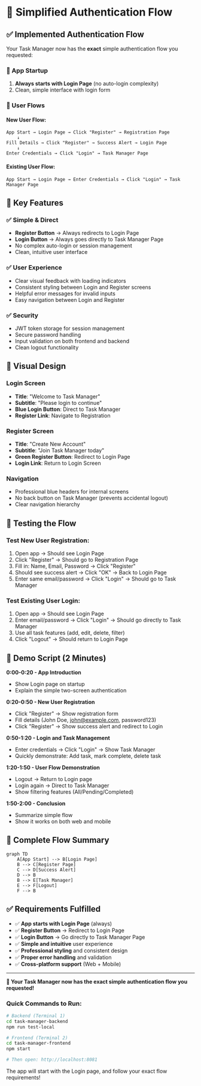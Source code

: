 # 🔐 Simplified Authentication Flow

## ✅ Implemented Authentication Flow

Your Task Manager now has the **exact** simple authentication flow you requested:

### 🚀 App Startup
1. **Always starts with Login Page** (no auto-login complexity)
2. Clean, simple interface with login form

### 👤 User Flows

#### **New User Flow:**
```
App Start → Login Page → Click "Register" → Registration Page 
    ↓
Fill Details → Click "Register" → Success Alert → Login Page 
    ↓
Enter Credentials → Click "Login" → Task Manager Page
```

#### **Existing User Flow:**
```
App Start → Login Page → Enter Credentials → Click "Login" → Task Manager Page
```

## 🎯 Key Features

### ✅ **Simple & Direct**
- **Register Button** → Always redirects to Login Page
- **Login Button** → Always goes directly to Task Manager Page
- No complex auto-login or session management
- Clean, intuitive user interface

### ✅ **User Experience**
- Clear visual feedback with loading indicators
- Consistent styling between Login and Register screens
- Helpful error messages for invalid inputs
- Easy navigation between Login and Register

### ✅ **Security**
- JWT token storage for session management
- Secure password handling
- Input validation on both frontend and backend
- Clean logout functionality

## 🎨 Visual Design

### **Login Screen**
- **Title**: "Welcome to Task Manager"
- **Subtitle**: "Please login to continue"
- **Blue Login Button**: Direct to Task Manager
- **Register Link**: Navigate to Registration

### **Register Screen**
- **Title**: "Create New Account"  
- **Subtitle**: "Join Task Manager today"
- **Green Register Button**: Redirect to Login Page
- **Login Link**: Return to Login Screen

### **Navigation**
- Professional blue headers for internal screens
- No back button on Task Manager (prevents accidental logout)
- Clear navigation hierarchy

## 🧪 Testing the Flow

### **Test New User Registration:**
1. Open app → Should see Login Page
2. Click "Register" → Should go to Registration Page
3. Fill in: Name, Email, Password → Click "Register"
4. Should see success alert → Click "OK" → Back to Login Page
5. Enter same email/password → Click "Login" → Should go to Task Manager

### **Test Existing User Login:**
1. Open app → Should see Login Page
2. Enter email/password → Click "Login" → Should go directly to Task Manager
3. Use all task features (add, edit, delete, filter)
4. Click "Logout" → Should return to Login Page

## 📱 Demo Script (2 Minutes)

**0:00-0:20 - App Introduction**
- Show Login page on startup
- Explain the simple two-screen authentication

**0:20-0:50 - New User Registration**
- Click "Register" → Show registration form
- Fill details (John Doe, john@example.com, password123)
- Click "Register" → Show success alert and redirect to Login

**0:50-1:20 - Login and Task Management**
- Enter credentials → Click "Login" → Show Task Manager
- Quickly demonstrate: Add task, mark complete, delete task

**1:20-1:50 - User Flow Demonstration**
- Logout → Return to Login page
- Login again → Direct to Task Manager
- Show filtering features (All/Pending/Completed)

**1:50-2:00 - Conclusion**
- Summarize simple flow
- Show it works on both web and mobile

## 🔄 Complete Flow Summary

```mermaid
graph TD
    A[App Start] --> B[Login Page]
    B --> C[Register Page]
    C --> D[Success Alert]
    D --> B
    B --> E[Task Manager]
    E --> F[Logout]
    F --> B
```

## ✅ Requirements Fulfilled

- ✅ **App starts with Login Page** (always)
- ✅ **Register Button** → Redirect to Login Page
- ✅ **Login Button** → Go directly to Task Manager Page
- ✅ **Simple and intuitive** user experience
- ✅ **Professional styling** and consistent design
- ✅ **Proper error handling** and validation
- ✅ **Cross-platform support** (Web + Mobile)

---

**🎉 Your Task Manager now has the exact simple authentication flow you requested!**

### Quick Commands to Run:
```bash
# Backend (Terminal 1)
cd task-manager-backend
npm run test-local

# Frontend (Terminal 2) 
cd task-manager-frontend
npm start

# Then open: http://localhost:8081
```

The app will start with the Login page, and follow your exact flow requirements!